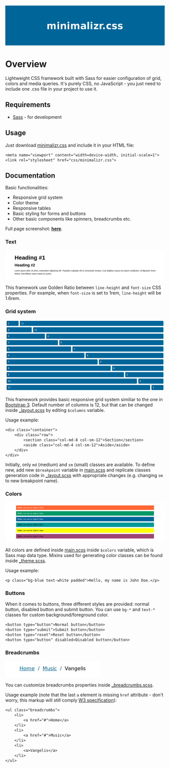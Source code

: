<p align="center">
	<img src="assets/logo.png" alt="minimalizr.css">
</p>

# Overview

Lightweight CSS framework built with Sass for easier configuration of grid, colors and media queries. It's purely CSS, no JavaScript - you just need to include one .css file in your project to use it.

## Requirements

- [Sass](https://sass-lang.com/) - for development

## Usage

Just download [minimalizr.css](css/minimalizr.css) and include it in your HTML file:

```
<meta name="viewport" content="width=device-width, initial-scale=1">
<link rel="stylesheet" href="css/minimalizr.css">
```

## Documentation

Basic functionalities:

- Responsive grid system
- Color theme
- Responsive tables
- Basic styling for forms and buttons
- Other basic components like spinners, breadcrumbs etc.

Full page screenshot: [**here**](FULLPAGE.md).

### Text

![Text](assets/text.png)

This framework use Golden Ratio between `line-height` and `font-size` CSS properties. For example, when `font-size` is set to 1rem, `line-height` will be 1.6rem.

### Grid system

![Grid system](assets/grid.png)

This framework provides basic responsive grid system similiar to the one in [Bootstrap 3](https://getbootstrap.com/). Default number of columns is 12, but that can be changed inside [_layout.scss](sass/_layout.scss) by editing `$columns` variable.

Usage example:

```
<div class="container">
	<div class="row">
		<section class="col-md-8 col-sm-12">Section</section>
		<aside class="col-md-4 col-sm-12">Aside</aside>
	</div>
</div>
```

Initially, only `md` (medium) and `sm` (small) classes are available. To define new, add new `$breakpoint` variable in [main.scss](sass/main.scss) and replicate classes generation code in [_layout.scss](sass/_layout.scss) with appropriate changes (e.g. changing `sm` to new breakpoint name).

### Colors

![Colors](assets/colors.png)

All colors are defined inside [main.scss](sass/main.scss) inside `$colors` variable, which is Sass map data type. Mixins used for generating color classes can be found inside [_theme.scss](sass/_theme.scss).

Usage example:

```
<p class="bg-blue text-white padded">Hello, my name is John Doe.</p>
```

### Buttons

When it comes to buttons, three different styles are provided: normal button, disabled button and submit button. You can use `bg-*` and `text-*` classes for custom background/foreground color.

```
<button type="button">Normal button</button>
<button type="submit">Submit button</button>
<button type="reset">Reset button</button>
<button type="button" disabled>Disabled button</button>
```

### Breadcrumbs

![CSS breadcrumbs](assets/breadcrumbs.png)

You can customize breadcrumbs properties inside [_breadcrumbs.scss](sass/components/_breadcrumbs.scss).

Usage example (note that the last `a` element is missing `href` attribute - don't worry, this markup will still comply [W3 specification](https://www.w3.org/TR/2011/WD-html5-20110525/links.html#attr-hyperlink-href)):

```
<ul class="breadcrumbs">
	<li>
		<a href="#">Home</a>
	</li>
	<li>
		<a href="#">Music</a>
	</li>
	<li>
		<a>Vangelis</a>
	</li>
</ul>
```
